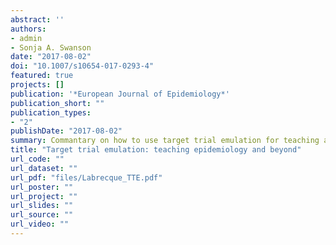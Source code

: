 ```yaml
---
abstract: ''
authors:
- admin
- Sonja A. Swanson
date: "2017-08-02"
doi: "10.1007/s10654-017-0293-4"
featured: true
projects: []
publication: '*European Journal of Epidemiology*'
publication_short: ""
publication_types:
- "2"
publishDate: "2017-08-02"
summary: Commantary on how to use target trial emulation for teaching and possible future additional uses.
title: "Target trial emulation: teaching epidemiology and beyond"
url_code: ""
url_dataset: ""
url_pdf: "files/Labrecque_TTE.pdf"
url_poster: ""
url_project: ""
url_slides: ""
url_source: ""
url_video: ""
---
```



